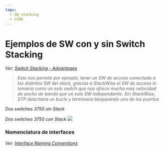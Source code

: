 ```yaml
---
tags:
  - SW_stacking
  - CCNA
---
```


# Ejemplos de SW con y sin Switch Stacking

_Ver: [Switch Stacking - Advantages](Switch%20Stacking%20-%20Advantages.md)_

> _Esto nos permite por ejemplo, tener un SW de acceso conectado a los distintos SW del stack, gracias a StackWise el SW de acceso lo tomaria como un solo switch que nos ofrece mucha mas velocidad de ancho de banda que un solo SW independiente. Sin StackWise, STP detectaria un bucle y terminaria bloqueando uno de los puertos._

_Dos switches 3750 sin Stack_

_Dos switches 3750 con Stack_
![](Screenshot%20from%202024-01-05%2007-14-42.png)

### Nomenclatura de interfaces
_Ver: [Interface Naming Conventions](Interface%20Naming%20Conventions.md)_

